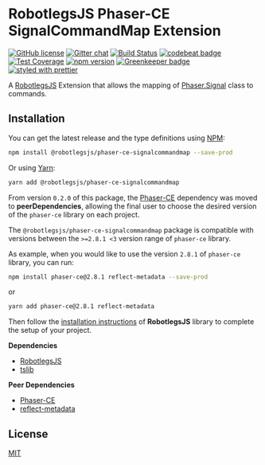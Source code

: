 RobotlegsJS Phaser-CE SignalCommandMap Extension
===

[![GitHub license](https://img.shields.io/badge/license-MIT-green.svg)](https://github.com/RobotlegsJS/RobotlegsJS-Phaser-SignalCommandMap/blob/master/LICENSE)
[![Gitter chat](https://badges.gitter.im/RobotlegsJS/RobotlegsJS.svg)](https://gitter.im/RobotlegsJS/RobotlegsJS)
[![Build Status](https://travis-ci.org/RobotlegsJS/RobotlegsJS-Phaser-CE-SignalCommandMap.svg?branch=master)](https://travis-ci.org/RobotlegsJS/RobotlegsJS-Phaser-CE-SignalCommandMap)
[![codebeat badge](https://codebeat.co/badges/63c28e60-364c-4c4a-abc7-29384c45192a)](https://codebeat.co/projects/github-com-robotlegsjs-robotlegsjs-phaser-ce-signalcommandmap-master)
[![Test Coverage](https://api.codeclimate.com/v1/badges/be8024a4f08a2f6bdfc0/test_coverage)](https://codeclimate.com/github/RobotlegsJS/RobotlegsJS-Phaser-CE-SignalCommandMap/test_coverage)
[![npm version](https://badge.fury.io/js/%40robotlegsjs%2Fphaser-ce-signalcommandmap.svg)](https://badge.fury.io/js/%40robotlegsjs%2Fphaser-ce-signalcommandmap)
[![Greenkeeper badge](https://badges.greenkeeper.io/RobotlegsJS/RobotlegsJS-Phaser-CE-SignalCommandMap.svg)](https://greenkeeper.io/)
[![styled with prettier](https://img.shields.io/badge/styled_with-prettier-ff69b4.svg)](https://github.com/prettier/prettier)

A [RobotlegsJS](https://github.com/RobotlegsJS/RobotlegsJS) Extension that allows the mapping of
[Phaser.Signal](https://photonstorm.github.io/phaser-ce/Phaser.Signal.html) class to commands.

Installation
---

You can get the latest release and the type definitions using [NPM](https://www.npmjs.com/):

```bash
npm install @robotlegsjs/phaser-ce-signalcommandmap --save-prod
```

Or using [Yarn](https://yarnpkg.com/en/):

```bash
yarn add @robotlegsjs/phaser-ce-signalcommandmap
```

From version `0.2.0` of this package, the [Phaser-CE](https://github.com/photonstorm/phaser-ce) dependency was moved to **peerDependencies**,
allowing the final user to choose the desired version of the `phaser-ce` library on each project.

The `@robotlegsjs/phaser-ce-signalcommandmap` package is compatible with versions between the `>=2.8.1 <3` version range of `phaser-ce` library.

As example, when you would like to use the version `2.8.1` of `phaser-ce` library, you can run:

```bash
npm install phaser-ce@2.8.1 reflect-metadata --save-prod
```

or

```bash
yarn add phaser-ce@2.8.1 reflect-metadata
```

Then follow the [installation instructions](https://github.com/RobotlegsJS/RobotlegsJS/blob/master/README.md#installation) of **RobotlegsJS** library to complete the setup of your project.

**Dependencies**

+ [RobotlegsJS](https://github.com/RobotlegsJS/RobotlegsJS)
+ [tslib](https://github.com/Microsoft/tslib)

**Peer Dependencies**

+ [Phaser-CE](https://github.com/photonstorm/phaser-ce)
+ [reflect-metadata](https://github.com/rbuckton/reflect-metadata)

License
---

[MIT](LICENSE)
